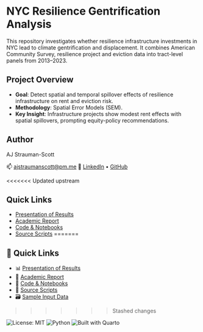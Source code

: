 # NYC Resilience Gentrification Analysis

This repository investigates whether resilience infrastructure investments in NYC lead to climate gentrification and displacement. It combines American Community Survey, resilience project and eviction data into tract-level panels from 2013–2023.

## Project Overview
- **Goal**: Detect spatial and temporal spillover effects of resilience infrastructure on rent and eviction risk.
- **Methodology**: Spatial Error Models (SEM).
- **Key Insight**: Infrastructure projects show modest rent effects with spatial spillovers, prompting equity-policy recommendations.

## Author
AJ Strauman-Scott

📫 ajstraumanscott@pm.me
🔗 [LinkedIn](www.linkedin.com/in/ajstraumanscott) • [GitHub](https://github.com/ajsscott)

<<<<<<< Updated upstream
##  Quick Links
-  [Presentation of Results](./straumanscott_resilience-gentrification-NYC-presentation.pdf)
-  [Academic Report](./straumanscott_resilience-gentrification-NYC-report.pdf)
-  [Code & Notebooks](./notebooks)
-  [Source Scripts](./src)
=======
## 👀 Quick Links
- 📊 [Presentation of Results](./presentation)
- 📄 [Academic Report](./report)
- 📓 [Code & Notebooks](./notebooks)
- 🧠 [Source Scripts](./src)
- 🗃️ [Sample Input Data](./data/sample_inputs)

>>>>>>> Stashed changes

![License: MIT](https://img.shields.io/badge/License-MIT-blue.svg)
![Python](https://img.shields.io/badge/python-3.11-blue)
![Built with Quarto](https://img.shields.io/badge/docs-Quarto-orange)
